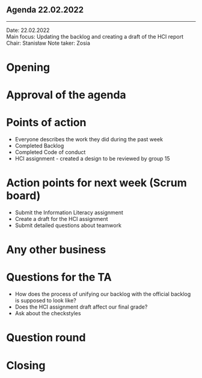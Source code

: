 ## Agenda 22.02.2022

---

Date:           22.02.2022\
Main focus:     Updating the backlog and creating a draft of the HCI report
Chair:          Stanisław
Note taker:     Zosia

# Opening

# Approval of the agenda

# Points of action
 - Everyone describes the work they did during the past week
 - Completed Backlog
 - Completed Code of conduct
 - HCI assignment - created a design to be reviewed by group 15

# Action points for next week (Scrum board)
 - Submit the Information Literacy assignment
 - Create a draft for the HCI assignment
 - Submit detailed questions about teamwork

# Any other business

# Questions for the TA
 - How does the process of unifying our backlog with the official backlog is supposed to look like? 
 - Does the HCI assignment draft affect our final grade?
 - Ask about the checkstyles

# Question round

# Closing
